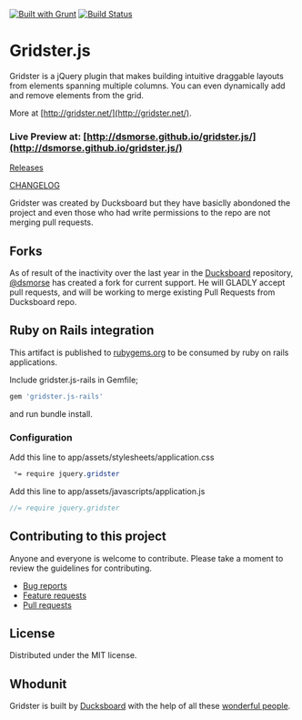 [![Built with Grunt](https://cdn.gruntjs.com/builtwith.png)](http://gruntjs.com/)
[![Build Status](https://travis-ci.org/dsmorse/gridster.js.svg)](http://travis-ci.org/dsmorse/gridster.js)

Gridster.js
===========

Gridster is a jQuery plugin that makes building intuitive draggable
layouts from elements spanning multiple columns. You can even
dynamically add and remove elements from the grid.

More at [http://gridster.net/](http://gridster.net/).

### Live Preview at: [http://dsmorse.github.io/gridster.js/](http://dsmorse.github.io/gridster.js/)

[Releases](https://github.com/dsmorse/gridster.js/releases)

[CHANGELOG](https://github.com/dsmorse/gridster.js/blob/master/CHANGELOG.md)

Gridster was created by Ducksboard but they have basiclly abondoned the project
and even those who had write permissions to the repo are not merging pull requests.

## Forks

As of result of the inactivity over the last year in the [Ducksboard](https://github.com/ducksboard/gridster.js) repository, [@dsmorse](https://github.com/dsmorse/gridster.js) has created a fork
for current support.  He will GLADLY accept pull requests, and will be working to merge existing
Pull Requests from Ducksboard repo.

## Ruby on Rails integration

This artifact is published to [rubygems.org](https://rubygems.org/gems/gridster.js-rails) to be consumed by ruby on rails applications.

Include gridster.js-rails in Gemfile;

``` ruby
gem 'gridster.js-rails'
```

and run bundle install.

### Configuration

Add this line to app/assets/stylesheets/application.css

``` css
 *= require jquery.gridster
```

Add this line to app/assets/javascripts/application.js

``` javascript
//= require jquery.gridster
```

## Contributing to this project

Anyone and everyone is welcome to contribute. Please take a moment to review the guidelines for contributing.

* [Bug reports](CONTRIBUTING.md#bugs)
* [Feature requests](CONTRIBUTING.md#features)
* [Pull requests](CONTRIBUTING.md#pull-requests)


## License

Distributed under the MIT license.

## Whodunit

Gridster is built by [Ducksboard](http://ducksboard.com/) with the help of all
these [wonderful people](https://github.com/ducksboard/gridster.js/graphs/contributors).
